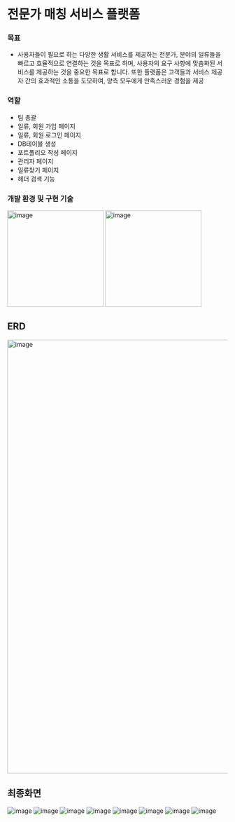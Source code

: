 # 전문가 매칭 서비스 플랫폼

### **목표**
- 사용자들이 필요로 하는 다양한 생활 서비스를 제공하는 전문가, 분야의 일류들을 빠르고 효율적으로 연결하는 것을 목표로 하며, 사용자의 요구 사항에 맞춤화된 서비스를 제공하는 것을 중요한 목표로 합니다. 또한 플랫폼은 고객들과 서비스 제공자 간의 효과적인 소통을 도모하여, 양측 모두에게 만족스러운 경험을 제공

### **역할**
- 팀 총괄 
- 일류, 회원 가입 페이지 
- 일류, 회원 로그인 페이지
- DB테이블 생성 
- 포트폴리오 작성 페이지 
- 관리자 페이지
- 일류찾기 페이지 
- 헤더 검색 기능

### **개발 환경 및 구현 기술** 

<img width="220" alt="image" src="https://github.com/kimhagyung/soldesk_project/assets/88253931/12402372-89e2-49eb-a066-f7df834fc20f">

<img width="220" alt="image" src="https://github.com/kimhagyung/soldesk_project/assets/88253931/5559db47-a06a-4780-a02a-4a168f7f56bc">

## **ERD**

<img width="990" alt="image" src="https://github.com/kimhagyung/soldesk_project/assets/88253931/59c42320-d0a3-41c7-829e-8cf477749960">

## **최종화면**

![image](https://github.com/kimhagyung/soldesk_project/assets/88253931/ab8bfdeb-e9ef-460c-9e44-58abeb5bb18e)
![image](https://github.com/kimhagyung/soldesk_project/assets/88253931/942dcb3a-746a-4470-81f2-248c37f58773)
![image](https://github.com/kimhagyung/soldesk_project/assets/88253931/a39f6ca6-ace9-4326-8d6b-e391b23dd462)
![image](https://github.com/kimhagyung/soldesk_project/assets/88253931/483825c8-2b9d-4004-be98-eb045d129839) 
![image](https://github.com/kimhagyung/soldesk_project/assets/88253931/c9e136d2-b4c5-40bd-96cc-0906cb9c8fb3)
![image](https://github.com/kimhagyung/soldesk_project/assets/88253931/d4c296e7-3c34-47cd-87e4-a0baf720be10)
![image](https://github.com/kimhagyung/soldesk_project/assets/88253931/b1d2e6ae-a90a-48df-843c-ab56cddac930)
![image](https://github.com/kimhagyung/soldesk_project/assets/88253931/3bf7d2e9-68c6-43cc-a389-5a2a6cec4a16)










